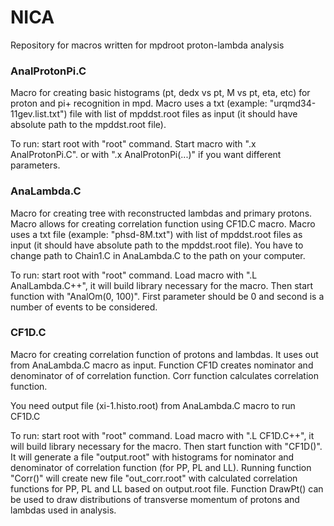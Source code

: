 # NICA
Repository for macros written for mpdroot proton-lambda analysis

###  AnalProtonPi.C
  Macro for creating basic histograms (pt, dedx vs pt, M vs pt, eta, etc) for proton and pi+ recognition in mpd.
  Macro uses a txt (example: "urqmd34-11gev.list.txt") file with list of mpddst.root files as input (it should have absolute path to the mpddst.root file).

  To run: start root with "root" command. Start macro with ".x AnalProtonPi.C". or with ".x AnalProtonPi(...)" if you want different parameters.

###  AnaLambda.C
  Macro for creating tree with reconstructed lambdas and primary protons. Macro allows for creating correlation function using CF1D.C macro.
  Macro uses a txt file (example: "phsd-8M.txt") with list of mpddst.root files as input (it should have absolute path to the mpddst.root file).
  You have to change path to Chain1.C in AnaLambda.C to the path on your computer.
  
  To run: start root with "root" command. Load macro with ".L AnalLambda.C++", it will build library necessary for the macro. Then start function with "AnalOm(0, 100)". First parameter should be 0 and second is a number of events to be considered.
  
  ### CF1D.C
  Macro for creating correlation function of protons and lambdas. It uses out from AnaLambda.C macro as input. Function CF1D creates nominator and denominator of of correlation function. Corr function calculates correlation function.

You need output file (xi-1.histo.root) from AnaLambda.C macro to run CF1D.C

To run: start root with "root" command. Load macro with ".L CF1D.C++", it will build library necessary for the macro. Then start function with "CF1D()". It will generate a file "output.root" with histograms for nominator and denominator of correlation function (for PP, PL and LL). Running function "Corr()" will create new file "out_corr.root" with calculated correlation functions for PP, PL and LL based on output.root file. Function DrawPt() can be used to draw distributions of transverse momentum of protons and lambdas used in analysis.
